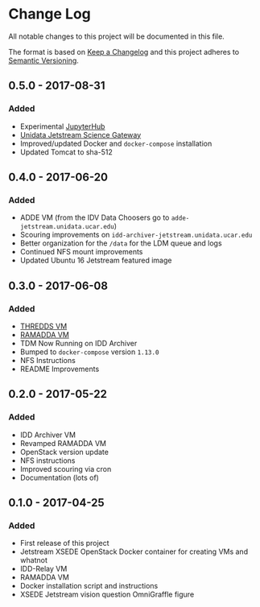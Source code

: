 # Change Log
All notable changes to this project will be documented in this file.

The format is based on [Keep a Changelog](http://keepachangelog.com/) and this project adheres to [Semantic Versioning](http://semver.org/).

## 0.5.0 - 2017-08-31
### Added
- Experimental [JupyterHub](https://jupyter-jetstream.unidata.ucar.edu/)
- [Unidata Jetstream Science Gateway](http://jetstream.unidata.ucar.edu)
- Improved/updated Docker and `docker-compose` installation 
- Updated Tomcat to sha-512

## 0.4.0 - 2017-06-20
### Added
- ADDE VM (from the IDV Data Choosers go to `adde-jetstream.unidata.ucar.edu`)
- Scouring improvements on `idd-archiver-jetstream.unidata.ucar.edu`
- Better organization for the `/data` for the LDM queue and logs
- Continued NFS mount improvements
- Updated Ubuntu 16 Jetstream featured image

## 0.3.0 - 2017-06-08
### Added
- [THREDDS VM](http://thredds-jetstream.unidata.ucar.edu/thredds/catalog.html)
- [RAMADDA VM](https://ramadda.scigw.unidata.ucar.edu/repository)
- TDM Now Running on IDD Archiver
- Bumped to `docker-compose` version `1.13.0`
- NFS Instructions
- README Improvements

## 0.2.0 - 2017-05-22
### Added
- IDD Archiver VM
- Revamped RAMADDA VM
- OpenStack version update
- NFS instructions
- Improved scouring via cron
- Documentation (lots of)

## 0.1.0 - 2017-04-25
### Added
- First release of this project
- Jetstream XSEDE OpenStack Docker container for creating VMs and whatnot
- IDD-Relay VM
- RAMADDA VM
- Docker installation script and instructions
- XSEDE Jetstream vision question OmniGraffle figure

[Unreleased]: https://github.com/Unidata/xsede-jetstream/compare/v0.5.0...HEAD
[0.5.0]: https://github.com/Unidata/xsede-jetstream/compare/v0.4.0...v0.5.0
[0.4.0]: https://github.com/Unidata/xsede-jetstream/compare/v0.3.0...v0.4.0
[0.3.0]: https://github.com/Unidata/xsede-jetstream/compare/v0.2.0...v0.3.0
[0.2.0]: https://github.com/Unidata/xsede-jetstream/compare/v0.1.0...v0.2.0
